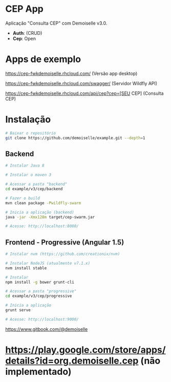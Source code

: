 # CEP App
Aplicação "Consulta CEP" com Demoiselle v3.0.

- **Auth**: (CRUD)
- **Cep**: Open

# Apps de exemplo

https://cep-fwkdemoiselle.rhcloud.com/ (Versão app desktop)

https://cep-fwkdemoiselle.rhcloud.com/swagger/ (Servidor Wildfly API)

https://cep-fwkdemoiselle.rhcloud.com/api/cep?cep=[SEU CEP] (Consulta CEP)


# Instalação

```bash
# Baixar o repositório
git clone https://github.com/demoiselle/example.git --depth=1
```

## Backend
```bash
# Instalar Java 8 

# Instalar o maven 3

# Acessar a pasta "backend"
cd example/v3/cep/backend

# Fazer o build
mvn clean package -Pwildfly-swarm

# Inicia a aplicação (backend)
java -jar -Xmx128m target/cep-swarm.jar

# Acesse: http://localhost:8080/

```

## Frontend - Progressive (Angular 1.5)
```bash
# Instalar nvm (https://github.com/creationix/nvm)

# Instalar NodeJS (atualmente v7.1.x)
nvm install stable

# Instalar 
npm install -g bower grunt-cli 

# Acessar a pasta "progressive"
cd example/v3/cep/progressive

# Inicia a aplicação 
grunt serve

# Acesse: http://localhost:9000/
```
https://www.gitbook.com/@demoiselle

# https://play.google.com/store/apps/details?id=org.demoiselle.cep (não implementado)
